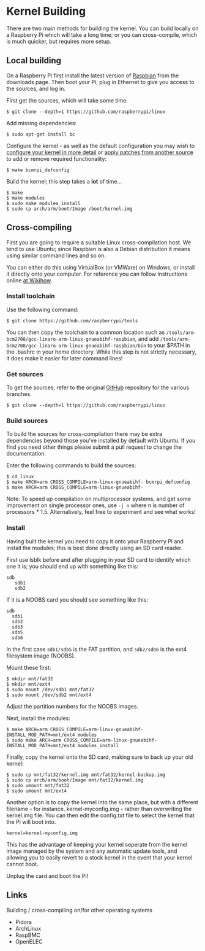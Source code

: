 # Kernel Building

There are two main methods for building the kernel. You can build locally on a Raspberry Pi which will take a long time; or you can cross-compile, which is much quicker, but requires more setup.

## Local building

On a Raspberry Pi first install the latest version of [Raspbian](http://www.raspberrypi.org/downloads) from the downloads page. Then boot your Pi, plug in Ethernet to give you access to the sources, and log in.

First get the sources, which will take some time:

```
$ git clone --depth=1 https://github.com/raspberrypi/linux
```

Add missing dependencies:

```
$ sudo apt-get install bc
```

Configure the kernel - as well as the default configuration you may wish to [configure your kernel in more detail](configuring.md) or [apply patches from another source](patching.md) to add or remove required functionality:

```
$ make bcmrpi_defconfig
```

Build the kernel; this step takes a **lot** of time...

```
$ make
$ make modules
$ sudo make modules_install
$ sudo cp arch/arm/boot/Image /boot/kernel.img
```

## Cross-compiling

First you are going to require a suitable Linux cross-compilation host. We tend to use Ubuntu; since Raspbian is 
also a Debian distribution it means using similar command lines and so on.

You can either do this using VirtualBox (or VMWare) on Windows, or install it directly onto your computer. For reference you can follow instructions online [at Wikihow](http://www.wikihow.com/Install-Ubuntu-on-VirtualBox).

### Install toolchain

Use the following command:

```
$ git clone https://github.com/raspberrypi/tools
```

You can then copy the toolchain to a common location such as `/tools/arm-bcm2708/gcc-linaro-arm-linux-gnueabihf-raspbian`, and add `/tools/arm-bcm2708/gcc-linaro-arm-linux-gnueabihf-raspbian/bin` to your $PATH in the .bashrc in your home directory. While this step is not strictly necessary, it does make it easier for later command lines!

### Get sources

To get the sources, refer to the original [GitHub](https://github.com/raspberrypi/linux
) repository for the various branches.
```
$ git clone --depth=1 https://github.com/raspberrypi/linux
```

### Build sources

To build the sources for cross-compilation there may be extra dependencies beyond those you've installed by default with Ubuntu. If you find you need other things please submit a pull request to change the documentation.

Enter the following commands to build the sources:

```
$ cd linux
$ make ARCH=arm CROSS_COMPILE=arm-linux-gnueabihf- bcmrpi_defconfig
$ make ARCH=arm CROSS_COMPILE=arm-linux-gnueabihf-
```

Note: To speed up compilation on multiprocessor systems, and get some improvement on single processor ones, use ```-j n``` where n is number of processors * 1.5. Alternatively, feel free to experiment and see what works!

### Install

Having built the kernel you need to copy it onto your Raspberry Pi and install the modules; this is best done directly using an SD card reader.

First use lsblk before and after plugging in your SD card to identify which one it is; you should end up with something like this:

```
sdb
   sdb1
   sdb2
```

If it is a NOOBS card you should see something like this:

```
sdb
  sdb1
  sdb2
  sdb3
  sdb5
  sdb6
```

In the first case `sdb1/sdb5` is the FAT partition, and `sdb2/sdb6` is the ext4 filesystem image (NOOBS).

Mount these first:

```
$ mkdir mnt/fat32
$ mkdir mnt/ext4
$ sudo mount /dev/sdb1 mnt/fat32
$ sudo mount /dev/sdb2 mnt/ext4
```

Adjust the partition numbers for the NOOBS images.

Next, install the modules:

```
$ make ARCH=arm CROSS_COMPILE=arm-linux-gnueabihf- INSTALL_MOD_PATH=mnt/ext4 modules
$ sudo make ARCH=arm CROSS_COMPILE=arm-linux-gnueabihf- INSTALL_MOD_PATH=mnt/ext4 modules_install
```

Finally, copy the kernel onto the SD card, making sure to back up your old kernel:

```
$ sudo cp mnt/fat32/kernel.img mnt/fat32/kernel-backup.img
$ sudo cp arch/arm/boot/Image mnt/fat32/kernel.img
$ sudo umount mnt/fat32
$ sudo umount mnt/ext4
```

Another option is to copy the kernel into the same place, but with a different filename - for instance, kernel-myconfig.img - rather than overwriting the kernel.img file. You can then edit the config.txt file to select the kernel that the Pi will boot into.

```
kernel=kernel-myconfig.img
```

This has the advantage of keeping your kernel seperate from the kernel image managed by the system and any automatic update tools, and allowing you to easily revert to a stock kernel in the event that your kernel cannot boot.

Unplug the card and boot the Pi!

## Links

Building / cross-compiling on/for other operating systems

- Pidora
- ArchLinux
- RaspBMC
- OpenELEC
